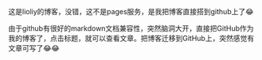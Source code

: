 这是lioliy的博客，没错，这不是pages服务，是我把博客直接搭到github上了😂

由于github有很好的markdown文档兼容性，突然脑洞大开，直接把GitHub作为我的博客了，点击标题，就可以查看文章。把博客迁移到GitHub上，突然感觉有文章可写了😂😂
